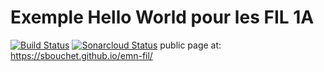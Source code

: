 Exemple Hello World pour les FIL 1A
=========
[![Build Status](https://travis-ci.org/sbouchet/emn-fil.svg?branch=master)](https://travis-ci.org/sbouchet/emn-fil)
[![Sonarcloud Status](https://sonarcloud.io/api/project_badges/measure?project=org.sbouchet:org.sbouchet.emn.fil1a&metric=alert_status)](https://sonarcloud.io/dashboard?id=org.sbouchet:org.sbouchet.emn.fil1a)
public page at: https://sbouchet.github.io/emn-fil/
